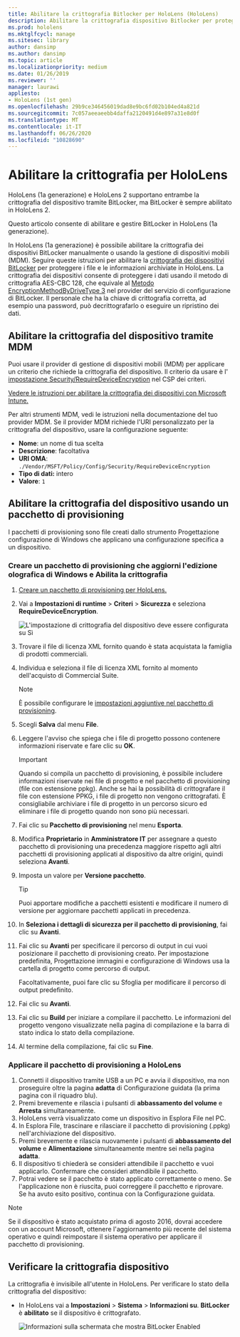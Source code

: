 ```yaml
---
title: Abilitare la crittografia Bitlocker per HoloLens (HoloLens)
description: Abilitare la crittografia dispositivo Bitlocker per proteggere i file archiviati in HoloLens
ms.prod: hololens
ms.mktglfcycl: manage
ms.sitesec: library
author: dansimp
ms.author: dansimp
ms.topic: article
ms.localizationpriority: medium
ms.date: 01/26/2019
ms.reviewer: ''
manager: laurawi
appliesto:
- HoloLens (1st gen)
ms.openlocfilehash: 29b9ce346456019dad8e9bc6fd02b104ed4a821d
ms.sourcegitcommit: 7c057aeeaeebb4daffa2120491d4e897a31e8d0f
ms.translationtype: MT
ms.contentlocale: it-IT
ms.lasthandoff: 06/26/2020
ms.locfileid: "10828690"
---
```

# Abilitare la crittografia per HoloLens

HoloLens (1a generazione) e HoloLens 2 supportano entrambe la crittografia del dispositivo tramite BitLocker, ma BitLocker è sempre abilitato in HoloLens 2.

Questo articolo consente di abilitare e gestire BitLocker in HoloLens (1a generazione).

In HoloLens (1a generazione) è possibile abilitare la crittografia dei dispositivi BitLocker manualmente o usando la gestione di dispositivi mobili (MDM). Seguire queste istruzioni per abilitare la [crittografia dei dispositivi BitLocker](https://docs.microsoft.com/windows/security/information-protection/bitlocker/bitlocker-device-encryption-overview-windows-10#bitlocker-device-encryption) per proteggere i file e le informazioni archiviate in HoloLens. La crittografia dei dispositivi consente di proteggere i dati usando il metodo di crittografia AES-CBC 128, che equivale al [Metodo EncryptionMethodByDriveType 3](https://docs.microsoft.com/windows/client-management/mdm/bitlocker-csp#encryptionmethodbydrivetype) nel provider del servizio di configurazione di BitLocker. Il personale che ha la chiave di crittografia corretta, ad esempio una password, può decrittografarlo o eseguire un ripristino dei dati.

## Abilitare la crittografia del dispositivo tramite MDM

Puoi usare il provider di gestione di dispositivi mobili (MDM) per applicare un criterio che richiede la crittografia del dispositivo. Il criterio da usare è l' [impostazione Security/RequireDeviceEncryption](https://docs.microsoft.com/windows/client-management/mdm/policy-csp-security#security-requiredeviceencryption) nel CSP dei criteri.

[Vedere le istruzioni per abilitare la crittografia dei dispositivi con Microsoft Intune.](https://docs.microsoft.com/intune/compliance-policy-create-windows#windows-holographic-for-business)

Per altri strumenti MDM, vedi le istruzioni nella documentazione del tuo provider MDM. Se il provider MDM richiede l'URI personalizzato per la crittografia del dispositivo, usare la configurazione seguente:

- **Nome**: un nome di tua scelta
- **Descrizione**: facoltativa
- **URI OMA**: `./Vendor/MSFT/Policy/Config/Security/RequireDeviceEncryption`
- **Tipo di dati:** intero
- **Valore**: `1`

## Abilitare la crittografia del dispositivo usando un pacchetto di provisioning

I pacchetti di provisioning sono file creati dallo strumento Progettazione configurazione di Windows che applicano una configurazione specifica a un dispositivo. 

### Creare un pacchetto di provisioning che aggiorni l'edizione olografica di Windows e Abilita la crittografia

1. [Creare un pacchetto di provisioning per HoloLens.](hololens-provisioning.md)
1. Vai a **Impostazioni di runtime** > **Criteri** > **Sicurezza** e seleziona **RequireDeviceEncryption**.

    ![L'impostazione di crittografia del dispositivo deve essere configurata su Sì](images/device-encryption.png)

1. Trovare il file di licenza XML fornito quando è stata acquistata la famiglia di prodotti commerciali.

1. Individua e seleziona il file di licenza XML fornito al momento dell'acquisto di Commercial Suite.
    > [!NOTE]
    > È possibile configurare le [impostazioni aggiuntive nel pacchetto di provisioning](hololens-provisioning.md).

1. Scegli **Salva** dal menu **File**. 

1. Leggere l'avviso che spiega che i file di progetto possono contenere informazioni riservate e fare clic su **OK**.

    > [!IMPORTANT]
    > Quando si compila un pacchetto di provisioning, è possibile includere informazioni riservate nei file di progetto e nel pacchetto di provisioning (file con estensione ppkg). Anche se hai la possibilità di crittografare il file con estensione PPKG, i file di progetto non vengono crittografati. È consigliabile archiviare i file di progetto in un percorso sicuro ed eliminare i file di progetto quando non sono più necessari.

1. Fai clic su **Pacchetto di provisioning** nel menu **Esporta**.
1. Modifica **Proprietario** in **Amministratore IT** per assegnare a questo pacchetto di provisioning una precedenza maggiore rispetto agli altri pacchetti di provisioning applicati al dispositivo da altre origini, quindi seleziona **Avanti**.
1. Imposta un valore per **Versione pacchetto**.

    > [!TIP]
    > Puoi apportare modifiche a pacchetti esistenti e modificare il numero di versione per aggiornare pacchetti applicati in precedenza.

1. In **Seleziona i dettagli di sicurezza per il pacchetto di provisioning**, fai clic su **Avanti**.
1. Fai clic su **Avanti** per specificare il percorso di output in cui vuoi posizionare il pacchetto di provisioning creato. Per impostazione predefinita, Progettazione immagini e configurazione di Windows usa la cartella di progetto come percorso di output.

    Facoltativamente, puoi fare clic su Sfoglia per modificare il percorso di output predefinito.

1. Fai clic su **Avanti**.
1. Fai clic su **Build** per iniziare a compilare il pacchetto. Le informazioni del progetto vengono visualizzate nella pagina di compilazione e la barra di stato indica lo stato della compilazione.
1. Al termine della compilazione, fai clic su **Fine**.

### Applicare il pacchetto di provisioning a HoloLens

1. Connetti il dispositivo tramite USB a un PC e avvia il dispositivo, ma non proseguire oltre la pagina **adatta** di Configurazione guidata (la prima pagina con il riquadro blu).
1. Premi brevemente e rilascia i pulsanti di **abbassamento del volume** e **Arresta** simultaneamente.
1. HoloLens verrà visualizzato come un dispositivo in Esplora File nel PC.
1. In Esplora File, trascinare e rilasciare il pacchetto di provisioning (.ppkg) nell'archiviazione del dispositivo.
1. Premi brevemente e rilascia nuovamente i pulsanti di **abbassamento del volume** e **Alimentazione** simultaneamente mentre sei nella pagina **adatta**.
1. Il dispositivo ti chiederà se consideri attendibile il pacchetto e vuoi applicarlo. Confermare che consideri attendibile il pacchetto.
1. Potrai vedere se il pacchetto è stato applicato correttamente o meno. Se l'applicazione non è riuscita, puoi correggere il pacchetto e riprovare. Se ha avuto esito positivo, continua con la Configurazione guidata.

> [!NOTE]
> Se il dispositivo è stato acquistato prima di agosto 2016, dovrai accedere con un account Microsoft, ottenere l'aggiornamento più recente del sistema operativo e quindi reimpostare il sistema operativo per applicare il pacchetto di provisioning.

## Verificare la crittografia dispositivo

La crittografia è invisibile all'utente in HoloLens. Per verificare lo stato della crittografia del dispositivo:

- In HoloLens vai a **Impostazioni** > **Sistema** > **Informazioni su**. **BitLocker** è **abilitato** se il dispositivo è crittografato. 

    ![Informazioni sulla schermata che mostra BitLocker Enabled](images/about-encryption.png)
